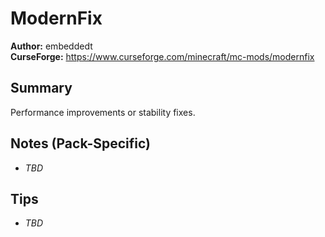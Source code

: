 # ModernFix

**Author:** embeddedt  
**CurseForge:** https://www.curseforge.com/minecraft/mc-mods/modernfix

## Summary
Performance improvements or stability fixes.

## Notes (Pack-Specific)
- _TBD_

## Tips
- _TBD_

